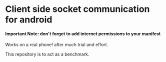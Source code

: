 # Client side socket communication for android

#### Important Note: don't forget to add internet permissions to your manifest

Works on a real phone! after much trial and effort.

This repository is to act as a benchmark.
